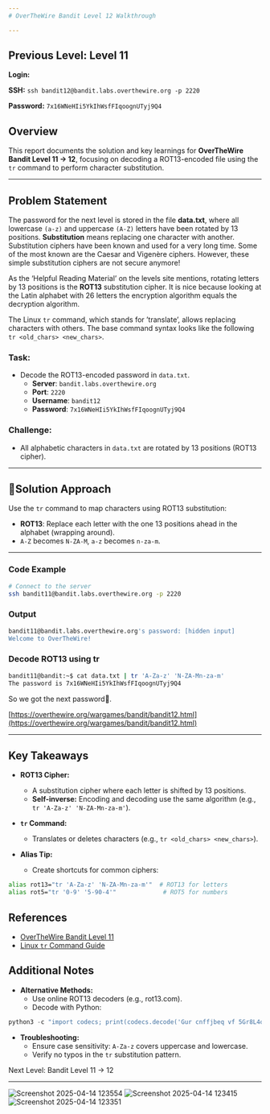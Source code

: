```yaml
---
# OverTheWire Bandit Level 12 Walkthrough

---
```

## **Previous Level:** Level 11

**Login:**

**SSH:** `ssh bandit12@bandit.labs.overthewire.org -p 2220`

**Password:** `7x16WNeHIi5YkIhWsfFIqoognUTyj9Q4`


## **Overview**  
This report documents the solution and key learnings for **OverTheWire Bandit Level 11 → 12**, focusing on decoding a ROT13-encoded file using the `tr` command to perform character substitution.

---

## **Problem Statement**
The password for the next level is stored in the file **data.txt**, where all lowercase `(a-z)` and uppercase `(A-Z)` letters have been rotated by 13 positions.
**Substitution** means replacing one character with another. Substitution ciphers have been known and used for a very long time. Some of the most known are the Caesar and Vigenère ciphers. However, these simple substitution ciphers are not secure anymore!

As the ‘Helpful Reading Material’ on the levels site mentions, rotating letters by 13 positions is the **ROT13** substitution cipher. It is nice because looking at the Latin alphabet with 26 letters the encryption algorithm equals the decryption algorithm.

The Linux `tr` command, which stands for ’translate’, allows replacing characters with others. The base command syntax looks like the following `tr <old_chars> <new_chars>`.

### **Task**:
- Decode the ROT13-encoded password in `data.txt`.
  - **Server**: `bandit.labs.overthewire.org`  
  - **Port**: `2220`  
  - **Username**: `bandit12`  
  - **Password**: `7x16WNeHIi5YkIhWsfFIqoognUTyj9Q4`


### **Challenge**:  
- All alphabetic characters in `data.txt` are rotated by 13 positions (ROT13 cipher).
---

## 🚀**Solution Approach**
Use the `tr` command to map characters using ROT13 substitution:  
- **ROT13**: Replace each letter with the one 13 positions ahead in the alphabet (wrapping around).  
- `A-Z` becomes `N-ZA-M`, `a-z` becomes `n-za-m`.
---


### **Code Example**  
```bash
# Connect to the server
ssh bandit11@bandit.labs.overthewire.org -p 2220
```

### **Output**
```bash
bandit11@bandit.labs.overthewire.org's password: [hidden input]
Welcome to OverTheWire!
```

###  Decode ROT13 using tr
```bash
bandit11@bandit:~$ cat data.txt | tr 'A-Za-z' 'N-ZA-Mn-za-m'
The password is 7x16WNeHIi5YkIhWsfFIqoognUTyj9Q4
```

So we got the next password🎉.

[https://overthewire.org/wargames/bandit/bandit12.html](https://overthewire.org/wargames/bandit/bandit12.html)

---

## Key Takeaways

- **ROT13 Cipher:**
  - A substitution cipher where each letter is shifted by 13 positions.
  - **Self-inverse:** Encoding and decoding use the same algorithm (e.g., `tr 'A-Za-z' 'N-ZA-Mn-za-m'`).

- **`tr` Command:**
  - Translates or deletes characters (e.g., `tr <old_chars> <new_chars>`).

- **Alias Tip:**
  - Create shortcuts for common ciphers:
```bash
alias rot13="tr 'A-Za-z' 'N-ZA-Mn-za-m'"  # ROT13 for letters
alias rot5="tr '0-9' '5-90-4'"             # ROT5 for numbers
 ```

## References
- [OverTheWire Bandit Level 11](https://overthewire.org/wargames/bandit/bandit11.html)
- [Linux `tr` Command Guide](https://man7.org/linux/man-pages/man1/tr.1.html)


 ## Additional Notes
 - **Alternative Methods:**
   - Use online ROT13 decoders (e.g., rot13.com).
   - Decode with Python:

```python
python3 -c "import codecs; print(codecs.decode('Gur cnffjbeq vf 5Gr8L4qetPEsPk8htqjhRK8XSP6x2RHh', 'rot_13'))"
```
- **Troubleshooting:**
  - Ensure case sensitivity: `A-Za-z` covers uppercase and lowercase.
  - Verify no typos in the `tr` substitution pattern.

Next Level: Bandit Level 11 → 12

---


![Screenshot 2025-04-14 123554](https://github.com/user-attachments/assets/52b8d2a2-be0e-4c8d-8b7e-73f0f7abd29b)
![Screenshot 2025-04-14 123415](https://github.com/user-attachments/assets/1a777047-c6f2-43ba-a21b-0f52ab7e4498)
![Screenshot 2025-04-14 123351](https://github.com/user-attachments/assets/a03b7d62-881e-4595-8fc6-00fdfb285990)
